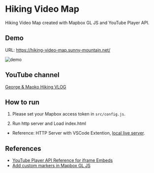 # Hiking Video Map
Hiking Video Map created with Mapbox GL JS and YouTube Player API.
## Demo
URL: https://hiking-video-map.sunny-mountain.net/

![demo](https://user-images.githubusercontent.com/8342501/210603213-dab31afa-489b-4ddb-bce1-39cffe8860f7.gif)

## YouTube channel
[George & Maoko Hiking VLOG](https://www.youtube.com/@GeorgeMaokoHikingVLOG)

## How to run
1. Please set your Mapbox access token in `src/config.js`.

2. Run http server and Load index.html
- Reference: HTTP Server with VSCode Extention, [local live server](https://marketplace.visualstudio.com/items?itemName=ritwickdey.LiveServer).

## References
- [YouTube Player API Reference for iframe Embeds](https://developers.google.com/youtube/iframe_api_reference)
- [Add custom markers in Mapbox GL JS](https://docs.mapbox.com/help/tutorials/custom-markers-gl-js/)
